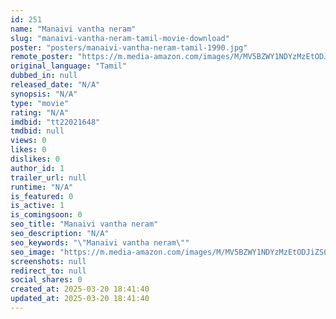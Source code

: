 ```yaml
---
id: 251
name: "Manaivi vantha neram"
slug: "manaivi-vantha-neram-tamil-movie-download"
poster: "posters/manaivi-vantha-neram-tamil-1990.jpg"
remote_poster: "https://m.media-amazon.com/images/M/MV5BZWY1NDYzMzEtODJiZS00YmNhLTgyNWItMDlhNzNkYmM2YTNkXkEyXkFqcGdeQXVyMTMzMjUyNA@@._V1_SX300.jpg"
original_language: "Tamil"
dubbed_in: null
released_date: "N/A"
synopsis: "N/A"
type: "movie"
rating: "N/A"
imdbid: "tt22021648"
tmdbid: null
views: 0
likes: 0
dislikes: 0
author_id: 1
trailer_url: null
runtime: "N/A"
is_featured: 0
is_active: 1
is_comingsoon: 0
seo_title: "Manaivi vantha neram"
seo_description: "N/A"
seo_keywords: "\"Manaivi vantha neram\""
seo_image: "https://m.media-amazon.com/images/M/MV5BZWY1NDYzMzEtODJiZS00YmNhLTgyNWItMDlhNzNkYmM2YTNkXkEyXkFqcGdeQXVyMTMzMjUyNA@@._V1_SX300.jpg"
screenshots: null
redirect_to: null
social_shares: 0
created_at: 2025-03-20 18:41:40
updated_at: 2025-03-20 18:41:40
---
```


